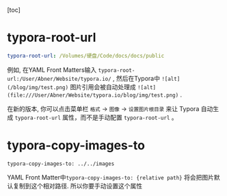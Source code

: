 [toc]



# typora-root-url

```yaml
typora-root-url: /Volumes/硬盘/Code/docs/docs/public
```

例如, 在YAML Front Matters输入 `typora-root-url:/User/Abner/Website/typora.io/` , 然后在Typora中 `![alt](/blog/img/test.png)` 图片引用会被自动处理成 `![alt](file:///User/Abner/Website/typora.io/blog/img/test.png)` .

在新的版本, 你可以点击菜单栏 `格式` → `图像` → `设置图片根目录` 来让 Typora 自动生成 `typora-root-url` 属性，而不是手动配置 `typora-root-url` 。

# typora-copy-images-to

```
typora-copy-images-to: ../../images
```

YAML Front Matter中`typora-copy-images-to: {relative path}` 将会把图片默认复制到这个相对路径. 所以你要手动设置这个属性